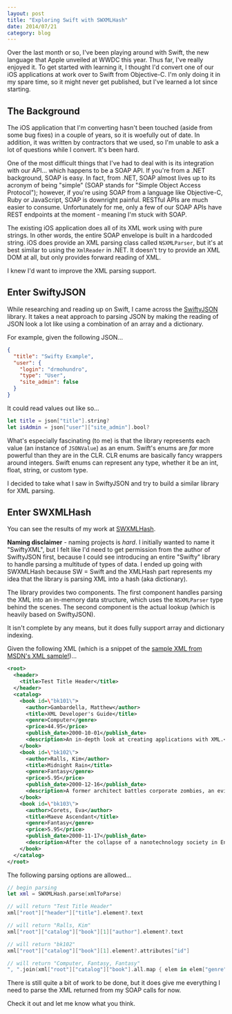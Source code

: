 ```yaml
---
layout: post
title: "Exploring Swift with SWXMLHash"
date: 2014/07/21
category: blog
---
```


Over the last month or so, I've been playing around with Swift, the new language
that Apple unveiled at WWDC this year. Thus far, I've really enjoyed it. To get
started with learning it, I thought I'd convert one of our iOS applications at
work over to Swift from Objective-C. I'm only doing it in my spare time, so it
might never get published, but I've learned a lot since starting.

## The Background

The iOS application that I'm converting hasn't been touched (aside from some bug
fixes) in a couple of years, so it is woefully out of date. In addition, it was
written by contractors that we used, so I'm unable to ask a lot of questions
while I convert. It's been hard.

One of the most difficult things that I've had to deal with is its integration
with our API... which happens to be a SOAP API. If you're from a .NET
background, SOAP is easy. In fact, from .NET, SOAP almost lives up to its
acronym of being "simple" (SOAP stands for "Simple Object Access Protocol");
however, if you're using SOAP from a language like Objective-C, Ruby or
JavaScript, SOAP is downright painful. RESTful APIs are much easier to consume.
Unfortunately for me, only a few of our SOAP APIs have REST endpoints at the
moment - meaning I'm stuck with SOAP.

The existing iOS application does all of its XML work using with pure strings.
In other words, the entire SOAP envelope is built in a hardcoded string. iOS
does provide an XML parsing class called `NSXMLParser`, but it's at best similar
to using the `XmlReader` in .NET. It doesn't try to provide an XML DOM at all,
but only provides forward reading of XML.

I knew I'd want to improve the XML parsing support.

## Enter SwiftyJSON

While researching and reading up on Swift, I came across the
[SwiftyJSON](https://github.com/lingoer/SwiftyJSON/) library. It takes a neat
approach to parsing JSON by making the reading of JSON look a lot like using a
combination of an array and a dictionary.

For example, given the following JSON...

```json
{
  "title": "Swifty Example",
  "user": {
    "login": "drmohundro",
    "type": "User",
    "site_admin": false
  }
}
```

It could read values out like so...

```swift
let title = json["title"].string?
let isAdmin = json["user"]["site_admin"].bool?
```

What's especially fascinating (to me) is that the library represents each value
(an instance of `JSONValue`) as an enum. Swift's enums are _far_ more powerful
than they are in the CLR. CLR enums are basically fancy wrappers around
integers. Swift enums can represent any type, whether it be an int, float,
string, or custom type.

I decided to take what I saw in SwiftyJSON and try to build a similar library
for XML parsing.

## Enter SWXMLHash

You can see the results of my work at
[SWXMLHash](https://github.com/drmohundro/swxmlhash).

**Naming disclaimer** - naming projects is _hard_. I initially wanted to name it
"SwiftyXML", but I felt like I'd need to get permission from the author of
SwiftyJSON first, because I could see introducing an entire "Swifty" library to
handle parsing a multitude of types of data. I ended up going with SWXMLHash
because SW = Swift and the XMLHash part represents my idea that the library is
parsing XML into a hash (aka dictionary).

The library provides two components. The first component handles parsing the XML
into an in-memory data structure, which uses the `NSXMLParser` type behind the
scenes. The second component is the actual lookup (which is heavily based on
SwiftyJSON).

It isn't complete by any means, but it does fully support array and dictionary
indexing.

Given the following XML (which is a snippet of the
[sample XML from MSDN's XML sample!](https://msdn.microsoft.com/en-us/library/ms762271.aspx))...

```xml
<root>
  <header>
    <title>Test Title Header</title>
  </header>
  <catalog>
    <book id=\"bk101\">
      <author>Gambardella, Matthew</author>
      <title>XML Developer's Guide</title>
      <genre>Computer</genre>
      <price>44.95</price>
      <publish_date>2000-10-01</publish_date>
      <description>An in-depth look at creating applications with XML.</description>
    </book>
    <book id=\"bk102\">
      <author>Ralls, Kim</author>
      <title>Midnight Rain</title>
      <genre>Fantasy</genre>
      <price>5.95</price>
      <publish_date>2000-12-16</publish_date>
      <description>A former architect battles corporate zombies, an evil sorceress, and her own childhood to become queen of the world.</description>
    </book>
    <book id=\"bk103\">
      <author>Corets, Eva</author>
      <title>Maeve Ascendant</title>
      <genre>Fantasy</genre>
      <price>5.95</price>
      <publish_date>2000-11-17</publish_date>
      <description>After the collapse of a nanotechnology society in England, the young survivors lay the foundation for a new society.</description>
    </book>
  </catalog>
</root>
```

The following parsing options are allowed...

```swift
// begin parsing
let xml = SWXMLHash.parse(xmlToParse)

// will return "Test Title Header"
xml["root"]["header"]["title"].element?.text

// will return "Ralls, Kim"
xml["root"]["catalog"]["book"][1]["author"].element?.text

// will return "bk102"
xml["root"]["catalog"]["book"][1].element?.attributes["id"]

// will return "Computer, Fantasy, Fantasy"
", ".join(xml["root"]["catalog"]["book"].all.map { elem in elem["genre"].element!.text! })
```

There is still quite a bit of work to be done, but it does give me everything I
need to parse the XML returned from my SOAP calls for now.

Check it out and let me know what you think.
